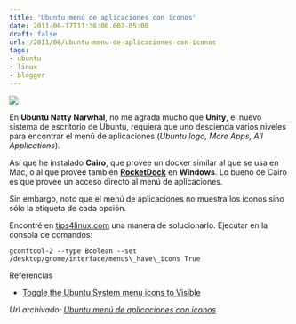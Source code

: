 ```yaml
---
title: 'Ubuntu menú de aplicaciones con iconos'
date: 2011-06-17T11:36:00.002-05:00
draft: false
url: /2011/06/ubuntu-menu-de-aplicaciones-con-iconos
tags: 
- ubuntu
- linux
- blogger
---
```


[![](https://3.bp.blogspot.com/-LD1XnA0zJ6g/TfuCYDUCc8I/AAAAAAAABWY/08Y2rlw1drY/s200/application_menu_icons.png)](https://3.bp.blogspot.com/-LD1XnA0zJ6g/TfuCYDUCc8I/AAAAAAAABWY/08Y2rlw1drY/s1600/application_menu_icons.png)

En **Ubuntu Natty Narwhal**, no me agrada mucho que **Unity**, el nuevo sistema de escritorio de Ubuntu, requiera que uno descienda varios niveles para encontrar el menú de aplicaciones (_Ubuntu logo, More Apps, All Applications_).  
  
Así que he instalado **Cairo**, que provee un docker similar al que se usa en Mac, o al que provee también [**RocketDock**](http://rocketdock.com/) en **Windows**. Lo bueno de Cairo es que provee un acceso directo al menú de aplicaciones.  
  
Sin embargo, noto que el menú de aplicaciones no muestra los iconos sino sólo la etiqueta de cada opción.  
  
Encontré en [tips4linux.com](http://tips4linux.com/toggle-the-ubuntu-system-menu-icons-to-visible/) una manera de solucionarlo. Ejecutar en la consola de comandos:  
  
```
gconftool-2 --type Boolean --set /desktop/gnome/interface/menus\_have\_icons True  

```  
Referencias  

*   [Toggle the Ubuntu System menu icons to Visible](http://tips4linux.com/toggle-the-ubuntu-system-menu-icons-to-visible/)

_*Url archivado: [Ubuntu menú de aplicaciones con iconos](https://akcdev.blogspot.com/2011/06/ubuntu-menu-de-aplicaciones-con-iconos.html)*_
